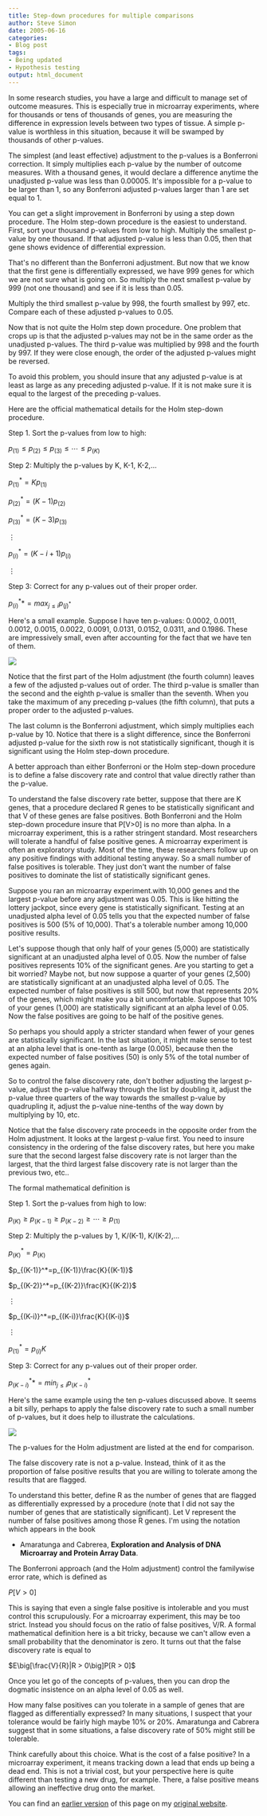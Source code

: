 ```yaml
---
title: Step-down procedures for multiple comparisons
author: Steve Simon
date: 2005-06-16
categories:
- Blog post
tags:
- Being updated
- Hypothesis testing
output: html_document
---
```


In some research studies, you have a large and difficult to manage set
of outcome measures. This is especially true in microarray experiments,
where for thousands or tens of thousands of genes, you are measuring the
difference in expression levels between two types of tissue. A simple
p-value is worthless in this situation, because it will be swamped by
thousands of other p-values.

<!---More--->

The simplest (and least effective) adjustment to the p-values is a
Bonferroni correction. It simply multiplies each p-value by the number
of outcome measures. With a thousand genes, it would declare a
difference anytime the unadjusted p-value was less than 0.00005. It's
impossible for a p-value to be larger than 1, so any Bonferroni adjusted
p-values larger than 1 are set equal to 1.

You can get a slight improvement in Bonferroni by using a step down
procedure. The Holm step-down procedure is the easiest to understand.
First, sort your thousand p-values from low to high. Multiply the
smallest p-value by one thousand. If that adjusted p-value is less than
0.05, then that gene shows evidence of differential expression.

That's no different than the Bonferroni adjustment. But now that we
know that the first gene is differentially expressed, we have 999 genes
for which we are not sure what is going on. So multiply the next
smallest p-value by 999 (not one thousand) and see if it is less than
0.05.

Multiply the third smallest p-value by 998, the fourth smallest by 997,
etc. Compare each of these adjusted p-values to 0.05.

Now that is not quite the Holm step down procedure. One problem that
crops up is that the adjusted p-values may not be in the same order as
the unadjusted p-values. The third p-value was multiplied by 998 and the
fourth by 997. If they were close enough, the order of the adjusted
p-values might be reversed.

To avoid this problem, you should insure that any adjusted p-value is at
least as large as any preceding adjusted p-value. If it is not make sure
it is equal to the largest of the preceding p-values.

Here are the official mathematical details for the Holm step-down
procedure.

Step 1. Sort the p-values from low to high:

$p_{(1)} \le p_{(2)} \le p_{(3)} \le \cdots \le p_{(K)}$

Step 2: Multiply the p-values by K, K-1, K-2,...

$p_{(1)}^*=K p_{(1)}$

$p_{(2)}^*=(K-1) p_{(2)}$

$p_{(3)}^*=(K-3) p_{(3)}$

$\vdots$

$p_{(i)}^*=(K-i+1) p_{(i)}$

$\vdots$

Step 3: Correct for any p-values out of their proper order.

$p_{(i)}^**=max_{j \le i}p_{(j)^*}$

Here's a small example. Suppose I have ten p-values: 0.0002, 0.0011,
0.0012, 0.0015, 0.0022, 0.0091, 0.0131, 0.0152, 0.0311, and 0.1986.
These are impressively small, even after accounting for the fact that we
have ten of them.

![](http://www.pmean.com/news/images/201102/02d.gif)

Notice that the first part of the Holm adjustment (the fourth column)
leaves a few of the adjusted p-values out of order. The third p-value is
smaller than the second and the eighth p-value is smaller than the
seventh. When you take the maximum of any preceding p-values (the fifth
column), that puts a proper order to the adjusted p-values.

The last column is the Bonferroni adjustment, which simply multiplies
each p-value by 10. Notice that there is a slight difference, since the
Bonferroni adjusted p-value for the sixth row is not statistically
significant, though it is significant using the Holm step-down
procedure.

A better approach than either Bonferroni or the Holm step-down procedure
is to define a false discovery rate and control that value directly
rather than the p-value.

To understand the false discovery rate better, suppose that there are K
genes, that a procedure declared R genes to be statistically significant
and that V of these genes are false positives. Both Bonferroni and the
Holm step-down procedure insure that P[V>0] is no more than alpha. In
a microarray experiment, this is a rather stringent standard. Most
researchers will tolerate a handful of false positive genes. A
microarray experiment is often an exploratory study. Most of the time,
these researchers follow up on any positive findings with additional
testing anyway. So a small number of false positives is tolerable. They
just don't want the number of false positives to dominate the list of
statistically significant genes.

Suppose you ran an microarray experiment.with 10,000 genes and the
largest p-value before any adjustment was 0.05. This is like hitting the
lottery jackpot, since every gene is statistically significant. Testing
at an unadjusted alpha level of 0.05 tells you that the expected number
of false positives is 500 (5% of 10,000). That's a tolerable number
among 10,000 positive results.

Let's suppose though that only half of your genes (5,000) are
statistically significant at an unadjusted alpha level of 0.05. Now the
number of false positives represents 10% of the significant genes. Are
you starting to get a bit worried? Maybe not, but now suppose a quarter
of your genes (2,500)   are statistically significant at an unadjusted
alpha level of 0.05. The expected number of false positives is still
500, but now that represents 20% of the genes, which might make you a
bit uncomfortable. Suppose that 10% of your genes (1,000) are
statistically significant at an alpha level of 0.05. Now the false
positives are going to be half of the positive genes.

So perhaps you should apply a stricter standard when fewer of your genes
are statistically significant. In the last situation, it might make
sense to test at an alpha level that is one-tenth as large (0.005),
because then the expected number of false positives (50) is only 5% of
the total number of genes again.

So to control the false discovery rate, don't bother adjusting the
largest p-value, adjust the p-value halfway through the list by doubling
it, adjust the p-value three quarters of the way towards the smallest
p-value by quadrupling it, adjust the p-value nine-tenths of the way
down by multiplying by 10, etc.

Notice that the false discovery rate proceeds in the opposite order from
the Holm adjustment. It looks at the largest p-value first. You need to
insure consistency in the ordering of the false discovery rates, but
here you make sure that the second largest false discovery rate is not
larger than the largest, that the third largest false discovery rate is
not larger than the previous two, etc..

The formal mathematical definition is  

Step 1. Sort the p-values from high to low:

$p_{(K)} \ge p_{(K-1)} \ge p_{(K-2)} \ge \cdots \ge p_{(1)}$

Step 2: Multiply the p-values by 1, K/(K-1), K/(K-2),...

$p_{(K)}^*=p_{(K)}$

$p_{(K-1)}^*=p_{(K-1)}\frac{K}{(K-1)}$

$p_{(K-2)}^*=p_{(K-2)}\frac{K}{(K-2)}$

$\vdots$

$p_{(K-i)}^*=p_{(K-i)}\frac{K}{(K-i)}$

$\vdots$

$p_{(1)}^*=p_{(i)} K$


Step 3: Correct for any p-values out of their proper order.

$p_{(K-i)}^**=min_{j \le i}p_{(K-i)}^*$

Here's the same example using the ten p-values discussed above. It
seems a bit silly, perhaps to apply the false discovery rate to such a
small number of p-values, but it does help to illustrate the
calculations.

![](http://www.pmean.com/news/images/201102/02h.gif)

The p-values for the Holm adjustment are listed at the end for
comparison.

The false discovery rate is not a p-value. Instead, think of it as the
proportion of false positive results that you are willing to tolerate
among the results that are flagged.

To understand this better, define R as the number of genes that are
flagged as differentially expressed by a procedure (note that I did not
say the number of genes that are statistically significant). Let V
represent the number of false positives among those R genes. I'm using
the notation which appears in the book

-   Amaratunga and Cabrerea, **Exploration and Analysis of DNA
    Microarray and Protein Array Data**.

The Bonferroni approach (and the Holm adjustment) control the familywise
error rate, which is defined as

$P[V > 0]$

This is saying that even a single false positive is intolerable and you
must control this scrupulously. For a microarray experiment, this may be
too strict. Instead you should focus on the ratio of false positives,
V/R. A formal mathematical definition here is a bit tricky, because we
can't allow even a small probability that the denominator is zero. It
turns out that the false discovery rate is equal to

$E\big[\frac{V}{R}|R > 0\big]P[R > 0]$

Once you let go of the concepts of p-values, then you can drop the
dogmatic insistence on an alpha level of 0.05 as well.

How many false positives can you tolerate in a sample of genes that are
flagged as differentially expressed? In many situations, I suspect that
your tolerance would be fairly high maybe 10% or 20%. Amaratunga and
Cabrera suggest that in some situations, a false discovery rate of 50%
might still be tolerable.

Think carefully about this choice. What is the cost of a false positive?
In a microarray experiment, it means tracking down a lead that ends up
being a dead end. This is not a trivial cost, but your perspective here
is quite different than testing a new drug, for example. There, a false
positive means allowing an ineffective drug onto the market.

You can find an [earlier version][sim1] of this page on my [original website][sim2].


[sim1]: http://www.pmean.com/05/MultipleComparisons.html
[sim2]: http://www.pmean.com/original_site.html
